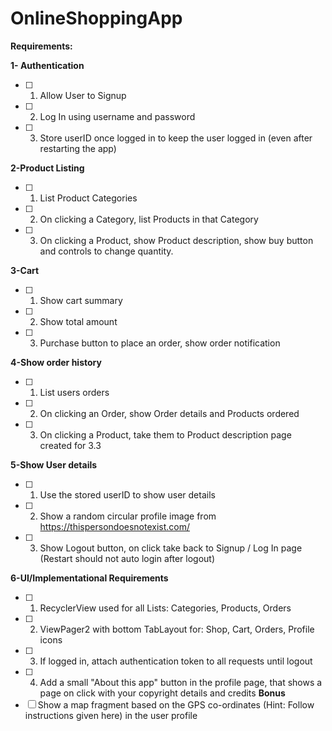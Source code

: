 # OnlineShoppingApp

**Requirements:**


**1- Authentication**

- [ ] 1. Allow User to Signup
- [ ] 2. Log In using username and password
- [ ] 3. Store userID once logged in to keep the user logged in (even after restarting the app)
  
**2-Product Listing**
- [ ] 1. List Product Categories
- [ ] 2. On clicking a Category, list Products in that Category
- [ ] 3. On clicking a Product, show Product description, show buy button and controls to change quantity.
  

**3-Cart**
- [ ] 1. Show cart summary
- [ ] 2. Show total amount
- [ ] 3. Purchase button to place an order, show order notification
  

**4-Show order history**
- [ ] 1. List users orders
- [ ] 2. On clicking an Order, show Order details and Products ordered
- [ ] 3. On clicking a Product, take them to Product description page created for 3.3


**5-Show User details**
- [ ] 1. Use the stored userID to show user details
- [ ] 2. Show a random circular profile image from https://thispersondoesnotexist.com/
- [ ] 3. Show Logout button, on click take back to Signup / Log In page (Restart should not auto login after logout)


**6-UI/Implementational Requirements**
- [ ] 1. RecyclerView used for all Lists: Categories, Products, Orders
- [ ] 2. ViewPager2 with bottom TabLayout for: Shop, Cart, Orders, Profile icons
- [ ] 3. If logged in, attach authentication token to all requests until logout
- [ ] 4. Add a small "About this app" button in the profile page, that shows a page on click with your copyright details and credits
**Bonus**
- [ ] Show a map fragment based on the GPS co-ordinates (Hint: Follow instructions given here) in the user profile